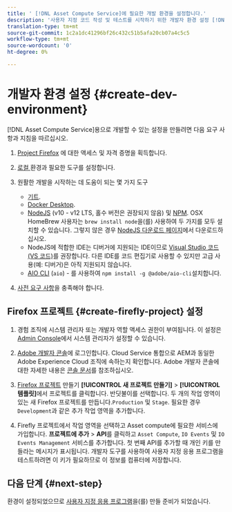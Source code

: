 ```yaml
---
title: ' [!DNL Asset Compute Service]에 필요한 개발 환경을 설정합니다.'
description: '사용자 지정 코드 작성 및 테스트를 시작하기 위한 개발자 환경 설정 [!DNL Asset Compute Service] '
translation-type: tm+mt
source-git-commit: 1c2a1dc41296bf26c432c51b5afa20cb07a4c5c5
workflow-type: tm+mt
source-wordcount: '0'
ht-degree: 0%

---
```



# 개발자 환경 설정 {#create-dev-environment}

[!DNL Asset Compute Service]용으로 개발할 수 있는 설정을 만들려면 다음 요구 사항과 지침을 따르십시오.

1. [Project Firefox](https://github.com/AdobeDocs/project-firefly/blob/master/getting_started/setup.md#acquire-access-and-credentials) 에 대한 액세스 및 자격 증명을 획득합니다.

1. [로컬 ](https://github.com/AdobeDocs/project-firefly/blob/master/getting_started/setup.md#local-environment-set-up) 환경과 필요한 도구를 설정합니다.

1. 원활한 개발을 시작하는 데 도움이 되는 몇 가지 도구

   * [기트](https://git-scm.com/).
   * [Docker Desktop](https://www.docker.com/get-started).
   * [NodeJS](https://nodejs.org) (v10 - v12 LTS, 홀수 버전은 권장되지 않음) 및  [NPM](https://www.npmjs.com). OSX HomeBrew 사용자는 `brew install node`을(를) 사용하여 두 가지를 모두 설치할 수 있습니다. 그렇지 않은 경우 [NodeJS 다운로드 페이지](https://nodejs.org/en/)에서 다운로드하십시오.
   * NodeJS에 적합한 IDE는 디버거에 지원되는 IDE이므로 [Visual Studio 코드(VS 코드)](https://code.visualstudio.com)를 권장합니다. 다른 IDE를 코드 편집기로 사용할 수 있지만 고급 사용(예: 디버거)은 아직 지원되지 않습니다.
   * [AIO CLI](https://github.com/adobe/aio-cli) (`aio`) - 를 사용하여  `npm install -g @adobe/aio-cli`설치합니다.

1. [사전 요구 사항](/help/understand-extensibility.md#prerequisites-and-provisioning)을 충족해야 합니다.

## Firefox 프로젝트 {#create-firefly-project} 설정

1. 경험 조직에 시스템 관리자 또는 개발자 역할 액세스 권한이 부여됩니다. 이 설정은 [Admin Console](https://adminconsole.adobe.com/overview)에서 시스템 관리자가 설정할 수 있습니다.

1. [Adobe 개발자 콘솔](https://console.adobe.io/)에 로그인합니다. Cloud Service 통합으로 AEM과 동일한 Adobe Experience Cloud 조직에 속하는지 확인합니다. Adobe 개발자 콘솔에 대한 자세한 내용은 [콘솔 문서](https://www.adobe.io/apis/experienceplatform/console/docs.html)를 참조하십시오.

1. [Firefox 프로젝트](https://www.adobe.io/apis/experienceplatform/project-firefly/docs.html#!AdobeDocs/project-firefly/master/getting_started/first_app.md) 만들기 **[!UICONTROL 새 프로젝트 만들기]** > **[!UICONTROL 템플릿]**&#x200B;에서 프로젝트를 클릭합니다. 반딧불이를 선택합니다. 두 개의 작업 영역이 있는 새 Firefox 프로젝트를 만듭니다.`Production` 및 `Stage`. 필요한 경우 `Development`과 같은 추가 작업 영역을 추가합니다.

1. Firefly 프로젝트에서 작업 영역을 선택하고 Asset compute에 필요한 서비스에 가입합니다. **프로젝트에 추가** > **API**&#x200B;를 클릭하고 `Asset Compute`, `IO Events` 및 `IO Events Management` 서비스를 추가합니다. 첫 번째 API를 추가할 때 개인 키를 만들라는 메시지가 표시됩니다. 개발자 도구를 사용하여 사용자 지정 응용 프로그램을 테스트하려면 이 키가 필요하므로 이 정보를 컴퓨터에 저장합니다.

## 다음 단계 {#next-step}

환경이 설정되었으므로 [사용자 지정 응용 프로그램](develop-custom-application.md)을(를) 만들 준비가 되었습니다.

<!-- TBD items for later:
 
* Any steps in the beginning that lead to gotchas later should be called out for caution? For example,
  * don't change some defaults initially
  * know risks when deviating from standard path
  * naming conventions to follow
  * Retrieve and format credentials (YAML file details)
-->
